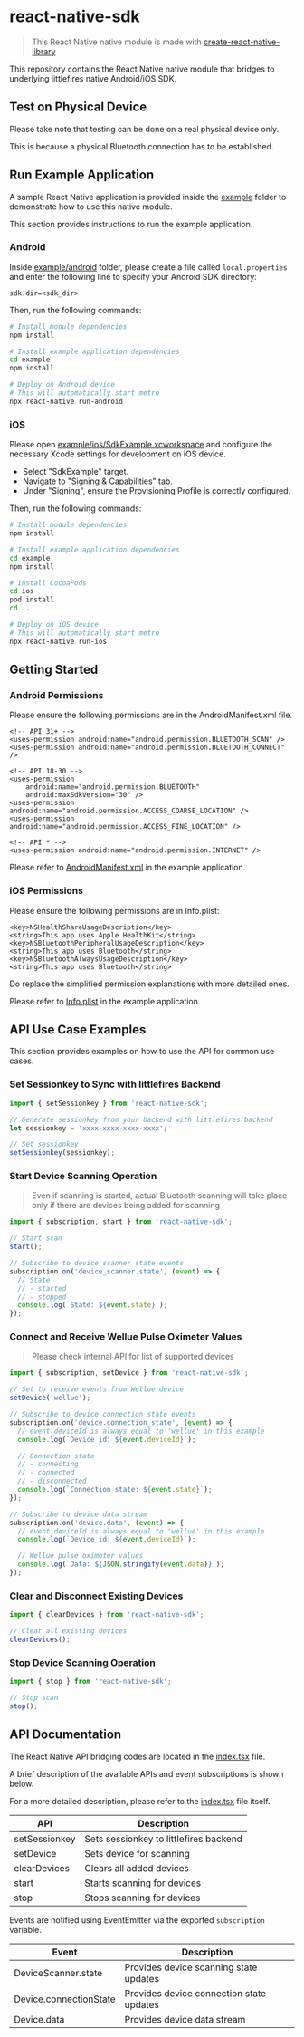 # react-native-sdk

> This React Native native module is made with [create-react-native-library](https://github.com/callstack/react-native-builder-bob)

This repository contains the React Native native module that bridges to underlying littlefires native Android/iOS SDK.

## Test on Physical Device

Please take note that testing can be done on a real physical device only.

This is because a physical Bluetooth connection has to be established.

## Run Example Application

A sample React Native application is provided inside the [example](example) folder to demonstrate how to use this native module.

This section provides instructions to run the example application.

### Android

Inside [example/android](example/android) folder, please create a file called `local.properties` and enter the following line to specify your Android SDK directory:

```
sdk.dir=<sdk_dir>
```

Then, run the following commands:

```bash
# Install module dependencies
npm install

# Install example application dependencies
cd example
npm install

# Deploy on Android device
# This will automatically start metro
npx react-native run-android
```

### iOS

Please open [example/ios/SdkExample.xcworkspace](example/ios/SdkExample.xcworkspace) and configure the necessary Xcode settings for development on iOS device.
- Select "SdkExample" target.
- Navigate to "Signing & Capabilities" tab.
- Under "Signing", ensure the Provisioning Profile is correctly configured.

Then, run the following commands:

```bash
# Install module dependencies
npm install

# Install example application dependencies
cd example
npm install

# Install CocoaPods
cd ios
pod install
cd ..

# Deploy on iOS device
# This will automatically start metro
npx react-native run-ios
```

## Getting Started

### Android Permissions

Please ensure the following permissions are in the AndroidManifest.xml file.

```
<!-- API 31+ -->
<uses-permission android:name="android.permission.BLUETOOTH_SCAN" />
<uses-permission android:name="android.permission.BLUETOOTH_CONNECT" />

<!-- API 18-30 -->
<uses-permission
    android:name="android.permission.BLUETOOTH"
    android:maxSdkVersion="30" />
<uses-permission android:name="android.permission.ACCESS_COARSE_LOCATION" />
<uses-permission android:name="android.permission.ACCESS_FINE_LOCATION" />

<!-- API * -->
<uses-permission android:name="android.permission.INTERNET" />
```

Please refer to [AndroidManifest.xml](example/android/app/src/main/AndroidManifest.xml) in the example application.

### iOS Permissions

Please ensure the following permissions are in Info.plist:
```
<key>NSHealthShareUsageDescription</key>
<string>This app uses Apple HealthKit</string>
<key>NSBluetoothPeripheralUsageDescription</key>
<string>This app uses Bluetooth</string>
<key>NSBluetoothAlwaysUsageDescription</key>
<string>This app uses Bluetooth</string>
```

Do replace the simplified permission explanations with more detailed ones.

Please refer to [Info.plist](example/ios/SdkExample/Info.plist) in the example application.

## API Use Case Examples

This section provides examples on how to use the API for common use cases.

### Set Sessionkey to Sync with littlefires Backend

```ts
import { setSessionkey } from 'react-native-sdk';

// Generate sessionkey from your backend with littlefires backend
let sessionkey = 'xxxx-xxxx-xxxx-xxxx';

// Set sessionkey
setSessionkey(sessionkey);
```

### Start Device Scanning Operation

> Even if scanning is started, actual Bluetooth scanning will take place only if there are devices being added for scanning

```ts
import { subscription, start } from 'react-native-sdk';

// Start scan
start();

// Subscribe to device scanner state events
subscription.on('device_scanner.state', (event) => {
  // State
  // - started
  // - stopped
  console.log(`State: ${event.state}`);
});
```

### Connect and Receive Wellue Pulse Oximeter Values

> Please check internal API for list of supported devices

```ts
import { subscription, setDevice } from 'react-native-sdk';

// Set to receive events from Wellue device
setDevice('wellue');

// Subscribe to device connection state events
subscription.on('device.connection_state', (event) => {
  // event.deviceId is always equal to 'wellue' in this example
  console.log(`Device id: ${event.deviceId}`);

  // Connection state
  // - connecting
  // - connected
  // - disconnected
  console.log(`Connection state: ${event.state}`);
});

// Subscribe to device data stream
subscription.on('device.data', (event) => {
  // event.deviceId is always equal to 'wellue' in this example
  console.log(`Device id: ${event.deviceId}`);

  // Wellue pulse oximeter values
  console.log(`Data: ${JSON.stringify(event.data)}`);
});
```

### Clear and Disconnect Existing Devices

```ts
import { clearDevices } from 'react-native-sdk';

// Clear all existing devices
clearDevices();
```

### Stop Device Scanning Operation

```ts
import { stop } from 'react-native-sdk';

// Stop scan
stop();
```

## API Documentation

The React Native API bridging codes are located in the [index.tsx](src/index.tsx) file.

A brief description of the available APIs and event subscriptions is shown below.

For a more detailed description, please refer to the [index.tsx](src/index.tsx) file itself.

| API           | Description                            |
| ------------- | -------------------------------------- |
| setSessionkey | Sets sessionkey to littlefires backend |
| setDevice     | Sets device for scanning               |
| clearDevices  | Clears all added devices               |
| start         | Starts scanning for devices            |
| stop          | Stops scanning for devices             |

Events are notified using EventEmitter via the exported `subscription` variable.

| Event                  | Description                              |
| ---------------------- | ---------------------------------------- |
| DeviceScanner.state    | Provides device scanning state updates   |
| Device.connectionState | Provides device connection state updates |
| Device.data            | Provides device data stream              |
